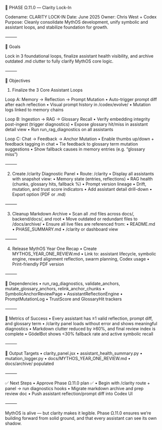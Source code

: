 📘 PHASE Ω.11.0 — Clarity Lock-In

Codename: CLARITY LOCK-IN
Date: June 2025
Owner: Chris West + Codex
Purpose: Cleanly consolidate MythOS development, unify symbolic and assistant loops, and stabilize foundation for growth.

⸻

🎯 Goals

Lock in 3 foundational loops, finalize assistant health visibility, and archive outdated .md clutter to fully clarify MythOS core logic.

⸻

🔹 Objectives

1. Finalize the 3 Core Assistant Loops

Loop A: Memory → Reflection → Prompt Mutation
• Auto-trigger prompt diff after each reflection
• Visual prompt history in /codex/evolve/
• Mutation logs linked to memory chains

Loop B: Ingestion → RAG → Glossary Recall
• Verify embedding integrity post-ingest (trigger diagnostics)
• Expose glossary hit/miss in assistant detail view
• Run run_rag_diagnostics on all assistants

Loop C: Chat → Feedback → Anchor Mutation
• Enable thumbs up/down + feedback tagging in chat
• Tie feedback to glossary term mutation suggestions
• Show fallback causes in memory entries (e.g. “glossary miss”)

⸻

2. Create /clarity Diagnostic Panel
   • Route: /clarity
   • Display all assistants with snapshot view:
   • Memory state (entries, reflections)
   • RAG health (chunks, glossary hits, fallback %)
   • Prompt version lineage
   • Drift, mutation, and trust score indicators
   • Add assistant detail drill-down
   • Export option (PDF or .md)

⸻

3. Cleanup Markdown Archive
   • Scan all .md files across docs/, backend/docs/, and root
   • Move outdated or redundant files to /docs/archive/
   • Ensure all live files are referenced from:
   • README.md
   • PHASE_SUMMARY.md
   • /clarity or dashboard view

⸻

4. Release MythOS Year One Recap
   • Create MYTHOS_YEAR_ONE_REVIEW.md
   • Link to: assistant lifecycle, symbolic engine, reward alignment reflection, swarm planning, Codex usage
   • Print-friendly PDF version

⸻

🧠 Dependencies
• run_rag_diagnostics, validate_anchors, mutate_glossary_anchors, relink_anchor_chunks
• SymbolicAnchorReviewPage
• AssistantReflectionEngine
• PromptMutationLog
• TrustScore and GlossaryHit trackers

⸻

🧪 Metrics of Success
• Every assistant has ≥1 valid reflection, prompt diff, and glossary term
• /clarity panel loads without error and shows meaningful diagnostics
• Markdown clutter reduced by ≥60%, and final review index is complete
• GödelBot shows <30% fallback rate and active symbolic recall

⸻

🔁 Output Targets
• clarity_panel.jsx
• assistant_health_summary.py
• mutation_logger.py
• docs/MYTHOS_YEAR_ONE_REVIEW.md
• docs/archive/ populated

⸻

✅ Next Steps
• Approve Phase Ω.11.0 plan ✅
• Begin with /clarity route + panel → run diagnostics hooks
• Migrate markdown archive and prep review doc
• Push assistant reflection/prompt diff into Codex UI

⸻

MythOS is alive — but clarity makes it legible. Phase Ω.11.0 ensures we’re building forward from solid ground, and that every assistant can see its own shadow.
